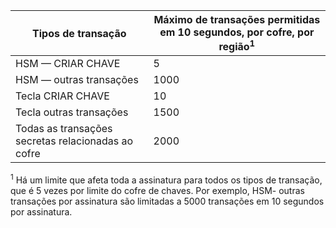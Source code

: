 
| Tipos de transação | Máximo de transações permitidas em 10 segundos, por cofre, por região<sup>1</sup> |
| --- | --- |
| HSM — CRIAR CHAVE |5 |
| HSM — outras transações |1000 |
| Tecla CRIAR CHAVE |10 |
| Tecla outras transações |1500 |
| Todas as transações secretas relacionadas ao cofre |2000 |

<sup>1</sup> Há um limite que afeta toda a assinatura para todos os tipos de transação, que é 5 vezes por limite do cofre de chaves. Por exemplo, HSM- outras transações por assinatura são limitadas a 5000 transações em 10 segundos por assinatura.

